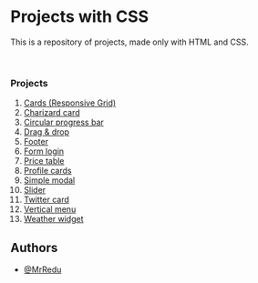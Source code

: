 # Projects with CSS
This is a repository of projects, made only with HTML and CSS.

<br>

### Projects
1. [Cards (Responsive Grid)](https://github.com/MrRedu/css-projects/tree/main/cards-responsive-grid_css)
2. [Charizard card](https://github.com/MrRedu/css-projects/tree/main/charizard-card_css)
4. [Circular progress bar](https://github.com/MrRedu/css-projects/tree/main/circular-progress-bar_css)
5. [Drag & drop](https://github.com/MrRedu/css-projects/tree/main/drag-%26-drop_css)
6. [Footer](https://github.com/MrRedu/css-projects/tree/main/footer_css)
7. [Form login](https://github.com/MrRedu/css-projects/tree/main/form-login_css)
8. [Price table](https://github.com/MrRedu/css-projects/tree/main/price-table_css)
9. [Profile cards](https://github.com/MrRedu/css-projects/tree/main/profile-cards_css)
10. [Simple modal](https://github.com/MrRedu/css-projects/tree/main/simple-modal_css)
11. [Slider](https://github.com/MrRedu/css-projects/tree/main/slider_css)
12. [Twitter card](https://github.com/MrRedu/css-projects/tree/main/twitter-card_css)
13. [Vertical menu](https://github.com/MrRedu/css-projects/tree/main/vertical-menu_css)
14. [Weather widget](https://github.com/MrRedu/css-projects/tree/main/weather-widget_css)


## Authors
- [@MrRedu](https://www.github.com/mrredu)
